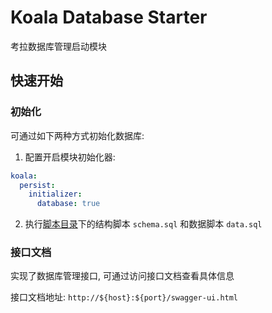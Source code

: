 # Koala Database Starter

考拉数据库管理启动模块

## 快速开始

### 初始化

可通过如下两种方式初始化数据库:

1. 配置开启模块初始化器:

```yaml
koala:
  persist:
    initializer:
      database: true
```

2. 执行[脚本目录](../../koala-domains/koala-database/src/main/resources/database/database)下的结构脚本 `schema.sql` 和数据脚本 `data.sql`

### 接口文档

实现了数据库管理接口, 可通过访问接口文档查看具体信息

接口文档地址: `http://${host}:${port}/swagger-ui.html`
